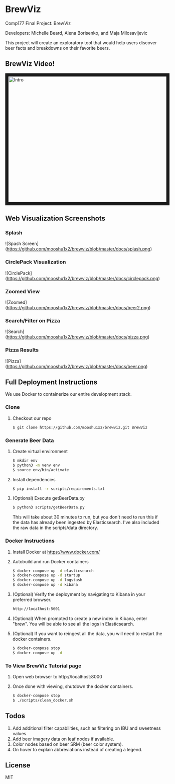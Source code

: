 # BrewViz 

Comp177 Final Project: BrewViz

Developers: Michelle Beard, Alena Borisenko, and Maja Milosavljevic

This project will create an exploratory tool that would help users discover beer facts and breakdowns on their favorite beers.

## BrewViz Video!
<a href="https://youtu.be/tSaYggDzW3w" target="_blank"><img src="https://github.com/mooshu1x2/brewviz/blob/master/docs/splash.png" 
alt="Intro" width="700" height="400" border="10" /></a>
## Web Visualization Screenshots

### Splash
![Spash Screen]
(https://github.com/mooshu1x2/brewviz/blob/master/docs/splash.png)

### CirclePack Visualization 
![CirclePack]
(https://github.com/mooshu1x2/brewviz/blob/master/docs/circlepack.png)

### Zoomed View
![Zoomed]
(https://github.com/mooshu1x2/brewviz/blob/master/docs/beer2.png)

### Search/Filter on Pizza
![Search]
(https://github.com/mooshu1x2/brewviz/blob/master/docs/pizza.png)

### Pizza Results
![Pizza]
(https://github.com/mooshu1x2/brewviz/blob/master/docs/beer.png)

## Full Deployment Instructions
We use Docker to containerize our entire development stack. 

### Clone

1. Checkout our repo
    ```sh
    $ git clone https://github.com/mooshu1x2/brewviz.git BrewViz
    
    ```
    
### Generate Beer Data

1. Create virtual environment
    ```sh
    $ mkdir env
    $ python3 -m venv env 
    $ source env/bin/activate
    ```

2. Install dependencies
    
    ```sh
    $ pip install -r scripts/requirements.txt
    ```

3. (Optional) Execute getBeerData.py

    ```sh
    $ python3 scripts/getBeerData.py
    ```
    
    This will take about 30 minutes to run, but you don't need to run
    this if the data has already been ingested by Elasticsearch. I've
    also included the raw data in the scripts/data directory.
    
### Docker Instructions

1. Install Docker at https://www.docker.com/

2. Autobuild and run Docker containers
    ```sh
    $ docker-compose up -d elasticsearch 
    $ docker-compose up -d startup
    $ docker-compose up -d logstash
    $ docker-compose up -d kibana
    ```
    
3. (Optional) Verify the deployment by navigating to Kibana in your preferred browser.
    ```sh
    http://localhost:5601
    ```

4. (Optional) When prompted to create a new index in Kibana, enter "brew". You will be able to see all the logs in Elasticsearch.
    
5. (Optional) If you want to reingest all the data, you will need to restart the docker containers.
    ```sh
    $ docker-compose stop 
    $ docker-compose up -d 
    ```

### To View BrewViz Tutorial page

1. Open web browser to http://localhost:8000

2. Once done with viewing, shutdown the docker containers.
    ```sh
    $ docker-compose stop
    $ ./scripts/clean_docker.sh
    ```

## Todos
1. Add additional filter capabilities, such as filtering on IBU and sweetness values.
2. Add beer imagery data on leaf nodes if available.
3. Color nodes based on beer SRM (beer color system).
4. On hover to explain abbreviations instead of creating a legend.

License
----

MIT
